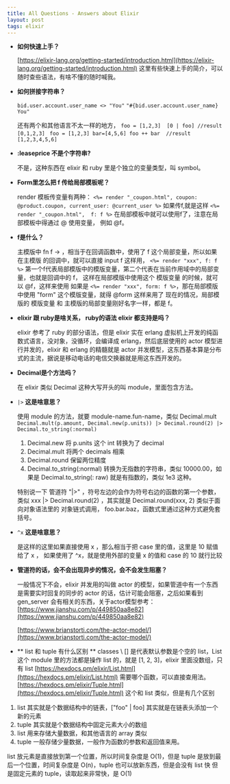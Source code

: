 ```yaml
---
title: All Questions - Answers about Elixir
layout: post
tags: elixir
---
```


* **如何快速上手？**

  [https://elixir-lang.org/getting-started/introduction.html](https://elixir-lang.org/getting-started/introduction.html) 这里有些快速上手的简介，可以随时查些语法，有啥不懂的随时喊我。

* **如何拼接字符串？**

  `bid.user.account.user_name <> "You"`
	`"#{bid.user.account.user_name}  You"`
	
	还有两个和其他语言不太一样的地方，
	`foo = [1,2,3] 
	[0 | foo]
	//result [0,1,2,3]
	`
	`foo = [1,2,3] bar=[4,5,6]
  foo ++ bar 
	//result [1,2,3,4,5,6]
	`
	
* **:leaseprice 不是个字符串?**

   不是，这种东西在 elixir 和 ruby 里是个独立的变量类型，叫 symbol。
 
* **Form里怎么把 f 传给局部模板呢？**

  render 模板传变量有两种：
	`<%= render "_coupon.html", coupon: @product.coupon, current_user: @current_user %>`
	如果传f,就是这样
	`<%= render "_coupon.html",  f: f %>`
	在局部模板中就可以使用f了，注意在局部模板中得通过 @ 使用变量， 例如 @f。
* **f是什么？**

  主模版中 fn f -> ，相当于在回调函数中，使用了  f  这个局部变量，所以如果在主模版    的回调中，就可以直接 input f 这样用，
`<%= render "xxx", f: f %>` 第一个f代表局部模版中的模版变量，第二个代表在当前作用域中的局部变量，也就是回调中的 f，
这样在局部模版中使用这个 模版变量 的时候，就可以 @f，这样来使用
如果是 `<%= render "xxx", form: f %>`，那在局部模版中使用 "form" 这个模版变量，就得 @form 这样来用了
现在的情况，局部模版的 模版变量 和 主模版的局部变量刚好名字一样，都是 f。

* **elixir 跟 ruby是啥关系， ruby的语法 elixir 都支持是吗？**

	elixir 参考了 ruby 的部分语法，但是 elixir 实在 erlang 虚拟机上开发的纯函数式语言，没对象，没循环，会编译成 erlang，然后底层使用的 actor 模型进行并发的，elixir 和 erlang 的精髓就是 actor 并发模型，这东西基本算是分布式的主流，据说是移动电话的电信交换器就是用这东西开发的。
	
* **Decimal是个方法吗？**

	在 elixir 类似 Decimal 这种大写开头的叫 module，里面包含方法。

* `|>` **这是啥意思？**

	使用 module 的方法，就要 module-name.fun-name，类似 Decimal.mult
`Decimal.mult(p.amount, Decimal.new(p.units)) |> Decimal.round(2) |> Decimal.to_string(:normal)`
  1. Decimal.new 将  p.units 这个 int 转换为了 decimal
  2. Decimal.mult 将两个 decimals 相乘
  3. Decimal.round 保留两位精度
  4. Decimal.to_string(:normal) 转换为无指数的字符串，类似 10000.00，如果是 Decimal.to_string(: raw) 就是有指数的，类似 1e3 这种。
  
  特别说一下 管道符 "|>" ，符号左边的会作为符号右边的函数的第一个参数，
类似 xxx |> Decimal.round(2) ，其实就是 Decimal.round(xxx, 2)
类似于面向对象语法里的 对象链式调用， foo.bar.baz，函数式里通过这种方式避免套括号。

*  `^x`  **这是啥意思？**
    
      是这样的这里如果直接使用 x ，那么相当于把 case 里的值，这里是 10 赋值给了 x ，   如果使用了 ^x，就是使用外部的变量 x 的值和 case 的 10 就行比较

*  **管道符的话，会不会出现异步的情况，会不会发生阻塞？**
   
	 一般情况下不会，elixir 并发用的叫做 actor 的模型，如果管道中有一个东西是需要实时回复的同步的 actor 的话，估计可能会阻塞，之后如果看到 gen_server 会有相关的东西，关于actor模型参考：
	 [https://www.jianshu.com/p/449850aa8e82](https://www.jianshu.com/p/449850aa8e82)
	 
	 [https://www.brianstorti.com/the-actor-model/](https://www.brianstorti.com/the-actor-model/)

* ** list 和 tuple 有什么区别 **
classes \\ [] 是代表默认参数是个空的 list，List 这个 module 里的方法都是操作 list 的，就是 [1, 2, 3]，elixir 里面没数组，只有 list
[https://hexdocs.pm/elixir/List.html](https://hexdocs.pm/elixir/List.html)
需要哪个函数，可以直接查用法。
[https://hexdocs.pm/elixir/Tuple.html](https://hexdocs.pm/elixir/Tuple.html)
这个和 list 类似，但是有几个区别
 1. list 其实就是个数据结构中的链表，["foo" | foo] 其实就是在链表头添加一个新的元素
 2. tuple 其实就是个数据结构中固定元素大小的数组
 3. list 用来存储大量数据，和其他语言的 array 类似
 4. tuple 一般存储少量数据，一般作为函数的参数和返回值来用。

 list 放元素是直接放到第一个位置，所以时间复杂度是 O(1)，但是 tuple 是放到最后一个位置，时间复杂度是 O(n)，tuple 也可以放新东西，但是会没有 list 快
但是固定元素的 tuple，读取起来非常快，是 O(1)